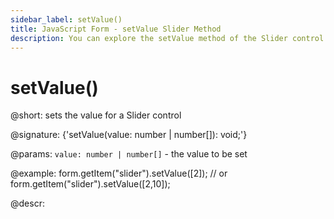 ```yaml
---
sidebar_label: setValue()
title: JavaScript Form - setValue Slider Method 
description: You can explore the setValue method of the Slider control of Form in the documentation of the DHTMLX JavaScript UI library. Browse developer guides and API reference, try out code examples and live demos, and download a free 30-day evaluation version of DHTMLX Suite 7.
---
```


# setValue()

@short: sets the value for a Slider control

@signature: {'setValue(value: number | number[]): void;'}

@params:
`value: number | number[]` - the value to be set  

@example:
form.getItem("slider").setValue([2]);
// or
form.getItem("slider").setValue([2,10]);

@descr:
